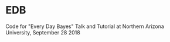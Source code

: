 # EDB
Code for "Every Day Bayes" Talk and Tutorial at Northern Arizona University, September 28 2018
